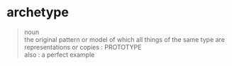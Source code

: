 # archetype

> noun  
the original pattern or model of which all things of the same type are representations or copies : PROTOTYPE  
also : a perfect example

